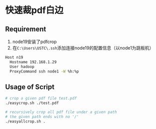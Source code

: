 # 快速裁pdf白边

## Requirement
1. node19安装了pdfcrop
2. 在`C:\Users\USTC\.ssh`添加连接node19的配置信息（以node1为跳板机）
```sh
Host n19
  Hostname 192.168.1.29
  User hadoop
  ProxyCommand ssh node1 -W %h:%p
```

## Usage of Script
```sh
# crop a given pdf file test.pdf
./easycrop.sh ./test.pdf

# recursively crop all pdf file under a given path
# the given path ends with no '/'
./easyallcrop.sh .
```